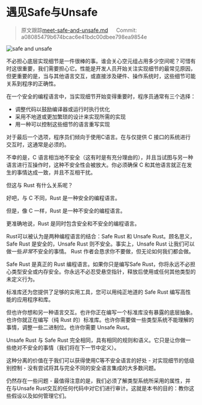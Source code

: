 # 遇见Safe与Unsafe 

> 原文跟踪[meet-safe-and-unsafe.md](https://github.com/rust-lang-nursery/nomicon/blob/master/src/meet-safe-and-unsafe.md) &emsp; Commit: a08085479b674bcac6e41bdc00dbee798ea9854e

![safe and unsafe](../img/safeandunsafe.svg)

不必担心底层实现细节是一件很棒的事。谁会关心空元组占用多少空间呢？可惜有时这很重要，我们需要担心它。性能是开发人员开始关注实现细节的最常见原因，但更重要的是，当与其他语言交互，或直接涉及硬件、操作系统时，这些细节可能关系到程序的正确性。

在一个安全的编程语言中，当实现细节开始变得重要时，程序员通常有三个选择：

- 调整代码以鼓励编译器或运行时执行优化
- 采用不地道或更加繁琐的设计来实现所需的实现
- 用一种可以控制这些细节的语言重写实现

对于最后一个选项，程序员们倾向于使用C语言。在与仅提供 C 接口的系统进行交互时，这通常是必须的。

不幸的是，C 语言相当地不安全（这有时是有充分理由的），并且当试图与另一种语言进行互操作时，这种不安全性会被放大。你必须确保 C 和其他语言就正在发生的事情达成一致，并且不互相干扰。

但这与 Rust 有什么关系呢？

好吧，与 C 不同，Rust 是一种安全的编程语言。

但是，像 C 一样，Rust 是一种不安全的编程语言。

更准确地说，Rust 是同时包含安全和不安全的编程语言。

Rust可以被认为是两种编程语言的结合：Safe Rust 和 Unsafe Rust。顾名思义，Safe Rust 是安全的，Unsafe Rust 则不安全。事实上，Unsafe Rust 让我们可以做一些*非常*不安全的事情。 Rust 作者会恳求你不要做，但无论如何我们都会做。

Safe Rust 是真正的 Rust 编程语言。如果你只是编写Safe Rust，你将永远不必担心类型安全或内存安全。你永远不必忍受悬空指针，释放后使用或任何其他类型的未定义行为。

标准库还为您提供了足够的实用工具，您可以用纯正地道的 Safe Rust 编写高性能的应用程序和库。

但也许你想和另一种语言交互。也许你正在编写一个标准库没有暴露的底层抽象。也许你就正在编写（纯 Rust 的）标准库。也许你需要做一些类型系统不能理解的事情，调整一些二进制位。也许你需要 Unsafe Rust。

Unsafe Rust 与 Safe Rust 完全相同，具有相同的规则和语义。它只是让你做一些绝对不安全的事情（我们将在下一节中定义）。

这种分离的价值在于我们可以获得使用C等不安全语言的好处 - 对实现细节的低级别控制 - 没有尝试将其与完全不同的安全语言集成的大多数问题。

仍然存在一些问题 - 最值得注意的是，我们必须了解类型系统所采用的属性，并在与Unsafe Rust交互的任何代码中对它们进行审计。这就是本书的目的：教你这些假设以及如何管理它们。
